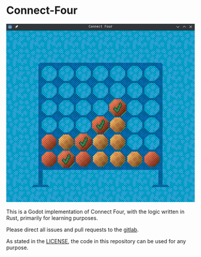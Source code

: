 # Connect-Four

![Screenshot](./screenshots/game-1.png)

This is a Godot implementation of Connect Four, with the logic written in Rust,
primarily for learning purposes.

Please direct all issues and pull requests to the
[gitlab](https://gitlab.com/donottellmetonottellyou/connect-four).

As stated in the [LICENSE](./LICENSE), the code in this repository can be used
for any purpose.

